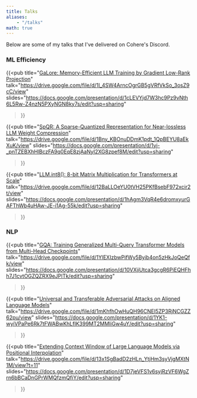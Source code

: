 ```yaml
---
title: Talks
aliases:
    - "/talks"
math: true
---
```


Below are some of my talks that I've delivered on Cohere's Discord.

### ML Efficiency

{{<pub
    title="[GaLore: Memory-Efficient LLM Training by Gradient Low-Rank Projection](https://arxiv.org/abs/2403.03507)"
    talk="https://drive.google.com/file/d/1I_4SW4ArncOgrGB5gVRfVkSo_3osZ9cC/view"
    slides="https://docs.google.com/presentation/d/1cLEVYjd7W3hc9Pz9vNth6L5Rw-Z4nzN5PXyNGN8ky7s/edit?usp=sharing"
>}}


{{<pub
    title="[SpQR: A Sparse-Quantized Representation for Near-lossless LLM Weight Compression](https://arxiv.org/abs/2306.03078)"
    talk="https://drive.google.com/file/d/1Bny_KBOnuDDmK1pdt_1QpBEYU8aEkXuK/view"
    slides="https://docs.google.com/presentation/d/1yj-_pnTZEBXhHlBczFA9q0EqE8zjAaNyI2XG8zpef8M/edit?usp=sharing"
>}}

{{<pub
    title="[LLM.int8(): 8-bit Matrix Multiplication for Transformers at Scale](https://arxiv.org/abs/2208.07339)"
    talk="https://drive.google.com/file/d/12BaLLOeYU0tVH25PKfBsebF972xcir2t/view"
    slides="https://docs.google.com/presentation/d/1hAgm3VqR4e6dromxyurGAFThWb4uHAw-JE-i1Ag-55k/edit?usp=sharing"
>}}

### NLP

{{<pub
    title="[GQA: Training Generalized Multi-Query Transformer Models from Multi-Head Checkpoints](https://arxiv.org/abs/2305.13245)"
    talk="https://drive.google.com/file/d/1YlEXIzbwPifWy5Byib4on5zHkJoQeQfk/view"
    slides="https://docs.google.com/presentation/d/10VXjiUtca3gcgR6PiEQHFhh7J1cvtOGZQZRX9eJPlTk/edit?usp=sharing"
>}}

{{<pub
    title="[Universal and Transferable Adversarial Attacks on Aligned Language Models](https://arxiv.org/abs/2307.15043)"
    talk="https://drive.google.com/file/d/1mKhfhOwHuQH96CNEI5ZP3RjNCGZZ62pu/view"
    slides="https://docs.google.com/presentation/d/1YK1-wyiVPaPe6Rk7tFWABwKhLfIK399MT2MMIiGw4uY/edit?usp=sharing"
>}}

{{<pub
    title="[Extending Context Window of Large Language Models via Positional Interpolation](https://arxiv.org/abs/2306.15595)"
    talk="https://drive.google.com/file/d/13x1SgBadD2zHLn_YtjHm3syVjgMXtN1M/view?t=11"
    slides="https://docs.google.com/presentation/d/1D7jeVFS1v6syjRzVF6WgZrn6bBCaDnGPrWMQfzmQfiY/edit?usp=sharing"
>}}



